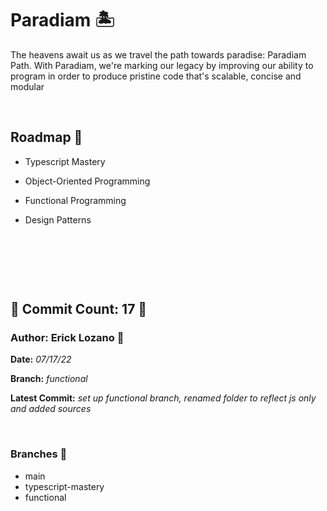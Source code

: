 # Paradiam 🏝

 The heavens await us as we travel the path towards paradise: Paradiam Path. With Paradiam, we're marking our legacy by improving our ability to program in order to produce pristine code that's scalable, concise and modular

&nbsp;

## Roadmap 📜
* Typescript Mastery

* Object-Oriented Programming  

* Functional Programming

* Design Patterns

&nbsp;

&nbsp;

&nbsp;

## 🗿 Commit Count: 17  🗿

### Author: Erick Lozano 🔱

**Date:**
*07/17/22*

**Branch:**
*functional*

**Latest Commit:**
*set up functional branch, renamed folder to reflect js only and added sources*

&nbsp;

### Branches 🗻
* main
* typescript-mastery
* functional




<!-- Checklog Command 

Get Commit Count:
git shortlog -s -n --all --no-merges 

Get Last Commit Log:
git log --branches

Get Specific Branch Commit Count
git rev-list --count main


--->
